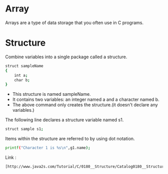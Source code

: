 # Array

Arrays are a type of data storage that you often use in C programs.

# Structure

Combine variables into a single package called a structure.
```bash
struct sampleName
{
    int a;
    char b;
}

```

*	This structure is named sampleName.
*	It contains two variables: an integer named a and a character named b.
*	The above command only creates the structure.(it doesn't declare any variables.)

The following line declares a structure variable named s1.
```bash
struct sample s1;
```

Items within the structure are referred to by using dot notation.

```bash
printf("Character 1 is %s\n",g1.name);
```
Link :

```bash
[http://www.java2s.com/Tutorial/C/0180__Structure/Catalog0180__Structure.htm] (http://www.java2s.com/Tutorial/C/0180__Structure/Catalog0180__Structure.htm)

```

